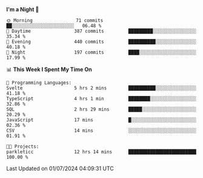 <!--START_SECTION:waka-->
**I'm a Night 🦉** 

```text
🌞 Morning                71 commits          ██░░░░░░░░░░░░░░░░░░░░░░░   06.48 % 
🌆 Daytime                387 commits         █████████░░░░░░░░░░░░░░░░   35.34 % 
🌃 Evening                440 commits         ██████████░░░░░░░░░░░░░░░   40.18 % 
🌙 Night                  197 commits         ████░░░░░░░░░░░░░░░░░░░░░   17.99 % 
```


📊 **This Week I Spent My Time On** 

```text
💬 Programming Languages: 
Svelte                   5 hrs 2 mins        ██████████░░░░░░░░░░░░░░░   41.18 % 
TypeScript               4 hrs 1 min         ████████░░░░░░░░░░░░░░░░░   32.86 % 
SQL                      2 hrs 29 mins       █████░░░░░░░░░░░░░░░░░░░░   20.29 % 
JavaScript               17 mins             █░░░░░░░░░░░░░░░░░░░░░░░░   02.36 % 
CSV                      14 mins             ░░░░░░░░░░░░░░░░░░░░░░░░░   01.91 % 

🐱‍💻 Projects: 
parkleticc               12 hrs 14 mins      █████████████████████████   100.00 % 
```


 Last Updated on 01/07/2024 04:09:31 UTC
<!--END_SECTION:waka-->
